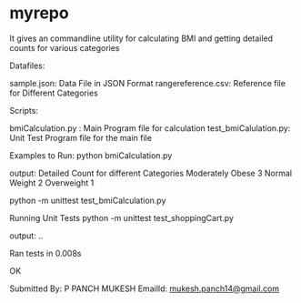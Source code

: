 # myrepo

It gives an commandline utility for calculating BMI and getting detailed counts for various categories

Datafiles:

sample.json: Data File in JSON Format
rangereference.csv: Reference file for Different Categories

Scripts:

bmiCalculation.py : Main Program file for calculation
test_bmiCalulation.py: Unit Test Program file for the main file

Examples to Run:
python bmiCalculation.py

output: 
  Detailed Count for different Categories
  Moderately Obese 3
  Normal Weight 2
  Overweight 1

python -m unittest test_bmiCalculation.py

Running Unit Tests python -m unittest test_shoppingCart.py

output: ..

Ran  tests in 0.008s

OK

Submitted By: P PANCH MUKESH EmailId: mukesh.panch14@gmail.com


